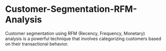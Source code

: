 # Customer-Segmentation-RFM-Analysis
Customer segmentation using RFM (Recency, Frequency, Monetary) analysis is a powerful technique that involves categorizing customers based on their transactional behavior.
